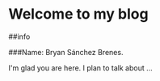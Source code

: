 # Welcome to my blog

##info

###Name: Bryan Sánchez Brenes.


I'm glad you are here. I plan to talk about ...

